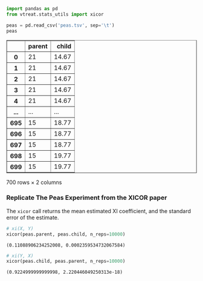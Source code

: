 ```python
import pandas as pd
from vtreat.stats_utils import xicor

peas = pd.read_csv('peas.tsv', sep='\t')
peas

```




<div>
<style scoped>
    .dataframe tbody tr th:only-of-type {
        vertical-align: middle;
    }

    .dataframe tbody tr th {
        vertical-align: top;
    }

    .dataframe thead th {
        text-align: right;
    }
</style>
<table border="1" class="dataframe">
  <thead>
    <tr style="text-align: right;">
      <th></th>
      <th>parent</th>
      <th>child</th>
    </tr>
  </thead>
  <tbody>
    <tr>
      <th>0</th>
      <td>21</td>
      <td>14.67</td>
    </tr>
    <tr>
      <th>1</th>
      <td>21</td>
      <td>14.67</td>
    </tr>
    <tr>
      <th>2</th>
      <td>21</td>
      <td>14.67</td>
    </tr>
    <tr>
      <th>3</th>
      <td>21</td>
      <td>14.67</td>
    </tr>
    <tr>
      <th>4</th>
      <td>21</td>
      <td>14.67</td>
    </tr>
    <tr>
      <th>...</th>
      <td>...</td>
      <td>...</td>
    </tr>
    <tr>
      <th>695</th>
      <td>15</td>
      <td>18.77</td>
    </tr>
    <tr>
      <th>696</th>
      <td>15</td>
      <td>18.77</td>
    </tr>
    <tr>
      <th>697</th>
      <td>15</td>
      <td>18.77</td>
    </tr>
    <tr>
      <th>698</th>
      <td>15</td>
      <td>19.77</td>
    </tr>
    <tr>
      <th>699</th>
      <td>15</td>
      <td>19.77</td>
    </tr>
  </tbody>
</table>
<p>700 rows × 2 columns</p>
</div>



### Replicate The Peas Experiment from the XICOR paper

The `xicor` call returns the mean estimated XI coefficient, and the standard error of the estimate.


```python
# xi(X, Y)
xicor(peas.parent, peas.child, n_reps=10000)
```




    (0.11088906234252008, 0.0002359534732067584)




```python
# xi(Y, X)
xicor(peas.child, peas.parent, n_reps=10000)
```




    (0.9224999999999998, 2.220446049250313e-18)




```python

```
